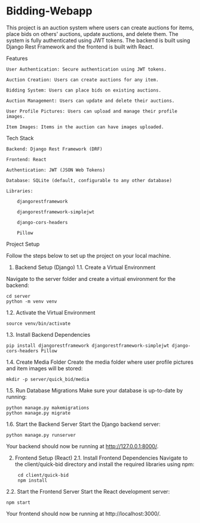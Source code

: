 # Bidding-Webapp
This project is an auction system where users can create auctions for items, place bids on others' auctions, update auctions, and delete them. The system is fully authenticated using JWT tokens. The backend is built using Django Rest Framework and the frontend is built with React.

Features

    User Authentication: Secure authentication using JWT tokens.

    Auction Creation: Users can create auctions for any item.

    Bidding System: Users can place bids on existing auctions.

    Auction Management: Users can update and delete their auctions.

    User Profile Pictures: Users can upload and manage their profile images.

    Item Images: Items in the auction can have images uploaded.

Tech Stack

    Backend: Django Rest Framework (DRF)

    Frontend: React

    Authentication: JWT (JSON Web Tokens)

    Database: SQLite (default, configurable to any other database)

    Libraries:

        djangorestframework

        djangorestframework-simplejwt

        django-cors-headers

        Pillow

Project Setup

Follow the steps below to set up the project on your local machine.
1. Backend Setup (Django)
1.1. Create a Virtual Environment

Navigate to the server folder and create a virtual environment for the backend:

    cd server
    python -m venv venv

1.2. Activate the Virtual Environment

    source venv/bin/activate

1.3. Install Backend Dependencies

    pip install djangorestframework djangorestframework-simplejwt django-cors-headers Pillow

1.4. Create Media Folder
Create the media folder where user profile pictures and item images will be stored:

    mkdir -p server/quick_bid/media

1.5. Run Database Migrations
Make sure your database is up-to-date by running:

    python manage.py makemigrations
    python manage.py migrate

1.6. Start the Backend Server
Start the Django backend server:

    python manage.py runserver

Your backend should now be running at http://127.0.0.1:8000/.

2. Frontend Setup (React)
2.1. Install Frontend Dependencies
Navigate to the client/quick-bid directory and install the required libraries using npm:

        cd client/quick-bid
        npm install

2.2. Start the Frontend Server
Start the React development server:

    npm start

Your frontend should now be running at http://localhost:3000/.
